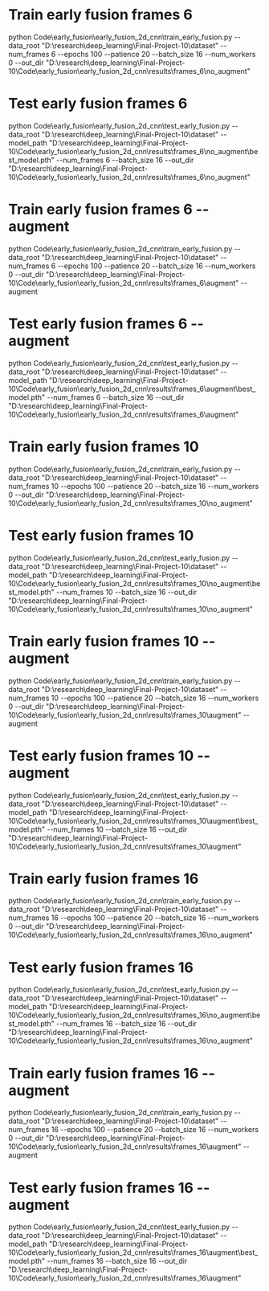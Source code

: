 
# Train early fusion frames 6
python Code\early_fusion\early_fusion_2d_cnn\train_early_fusion.py --data_root "D:\research\deep_learning\Final-Project-10\dataset" --num_frames 6 --epochs 100 --patience 20 --batch_size 16 --num_workers 0 --out_dir "D:\research\deep_learning\Final-Project-10\Code\early_fusion\early_fusion_2d_cnn\results\frames_6\no_augment"

# Test early fusion frames 6
python Code\early_fusion\early_fusion_2d_cnn\test_early_fusion.py  --data_root "D:\research\deep_learning\Final-Project-10\dataset" --model_path "D:\research\deep_learning\Final-Project-10\Code\early_fusion\early_fusion_2d_cnn\results\frames_6\no_augment\best_model.pth" --num_frames 6 --batch_size 16 --out_dir "D:\research\deep_learning\Final-Project-10\Code\early_fusion\early_fusion_2d_cnn\results\frames_6\no_augment"

# Train early fusion frames 6 --augment
python Code\early_fusion\early_fusion_2d_cnn\train_early_fusion.py --data_root "D:\research\deep_learning\Final-Project-10\dataset" --num_frames 6 --epochs 100 --patience 20 --batch_size 16 --num_workers 0 --out_dir "D:\research\deep_learning\Final-Project-10\Code\early_fusion\early_fusion_2d_cnn\results\frames_6\augment" --augment

# Test early fusion frames 6 --augment
python Code\early_fusion\early_fusion_2d_cnn\test_early_fusion.py  --data_root "D:\research\deep_learning\Final-Project-10\dataset" --model_path "D:\research\deep_learning\Final-Project-10\Code\early_fusion\early_fusion_2d_cnn\results\frames_6\augment\best_model.pth" --num_frames 6 --batch_size 16 --out_dir "D:\research\deep_learning\Final-Project-10\Code\early_fusion\early_fusion_2d_cnn\results\frames_6\augment"

# Train early fusion frames 10
python Code\early_fusion\early_fusion_2d_cnn\train_early_fusion.py --data_root "D:\research\deep_learning\Final-Project-10\dataset" --num_frames 10 --epochs 100 --patience 20 --batch_size 16 --num_workers 0 --out_dir "D:\research\deep_learning\Final-Project-10\Code\early_fusion\early_fusion_2d_cnn\results\frames_10\no_augment"

# Test early fusion frames 10
python Code\early_fusion\early_fusion_2d_cnn\test_early_fusion.py  --data_root "D:\research\deep_learning\Final-Project-10\dataset" --model_path "D:\research\deep_learning\Final-Project-10\Code\early_fusion\early_fusion_2d_cnn\results\frames_10\no_augment\best_model.pth" --num_frames 10 --batch_size 16 --out_dir "D:\research\deep_learning\Final-Project-10\Code\early_fusion\early_fusion_2d_cnn\results\frames_10\no_augment"

# Train early fusion frames 10 --augment
python Code\early_fusion\early_fusion_2d_cnn\train_early_fusion.py --data_root "D:\research\deep_learning\Final-Project-10\dataset" --num_frames 10 --epochs 100 --patience 20 --batch_size 16 --num_workers 0 --out_dir "D:\research\deep_learning\Final-Project-10\Code\early_fusion\early_fusion_2d_cnn\results\frames_10\augment" --augment

# Test early fusion frames 10 --augment
python Code\early_fusion\early_fusion_2d_cnn\test_early_fusion.py  --data_root "D:\research\deep_learning\Final-Project-10\dataset" --model_path "D:\research\deep_learning\Final-Project-10\Code\early_fusion\early_fusion_2d_cnn\results\frames_10\augment\best_model.pth" --num_frames 10 --batch_size 16 --out_dir "D:\research\deep_learning\Final-Project-10\Code\early_fusion\early_fusion_2d_cnn\results\frames_10\augment"


# Train early fusion frames 16
python Code\early_fusion\early_fusion_2d_cnn\train_early_fusion.py --data_root "D:\research\deep_learning\Final-Project-10\dataset" --num_frames 16 --epochs 100 --patience 20 --batch_size 16 --num_workers 0 --out_dir "D:\research\deep_learning\Final-Project-10\Code\early_fusion\early_fusion_2d_cnn\results\frames_16\no_augment"

# Test early fusion frames 16
python Code\early_fusion\early_fusion_2d_cnn\test_early_fusion.py  --data_root "D:\research\deep_learning\Final-Project-10\dataset" --model_path "D:\research\deep_learning\Final-Project-10\Code\early_fusion\early_fusion_2d_cnn\results\frames_16\no_augment\best_model.pth" --num_frames 16 --batch_size 16 --out_dir "D:\research\deep_learning\Final-Project-10\Code\early_fusion\early_fusion_2d_cnn\results\frames_16\no_augment"

# Train early fusion frames 16 --augment
python Code\early_fusion\early_fusion_2d_cnn\train_early_fusion.py --data_root "D:\research\deep_learning\Final-Project-10\dataset" --num_frames 16 --epochs 100 --patience 20 --batch_size 16 --num_workers 0 --out_dir "D:\research\deep_learning\Final-Project-10\Code\early_fusion\early_fusion_2d_cnn\results\frames_16\augment" --augment

# Test early fusion frames 16 --augment
python Code\early_fusion\early_fusion_2d_cnn\test_early_fusion.py  --data_root "D:\research\deep_learning\Final-Project-10\dataset" --model_path "D:\research\deep_learning\Final-Project-10\Code\early_fusion\early_fusion_2d_cnn\results\frames_16\augment\best_model.pth" --num_frames 16 --batch_size 16 --out_dir "D:\research\deep_learning\Final-Project-10\Code\early_fusion\early_fusion_2d_cnn\results\frames_16\augment"